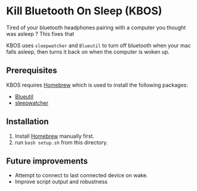 # Kill Bluetooth On Sleep (KBOS)
Tired of your bluetooth headphones pairing with a computer you thought was asleep ? This fixes that

KBOS uses `sleepwatcher` and `Blueutil` to turn off bluetooth when your mac falls asleep, then turns it back on when the computer is woken up. 

## Prerequisites
KBOS requires [Homebrew](https://brew.sh/) which is used to install the following packages:
 * [Blueutil](https://formulae.brew.sh/formula/blueutil#default)
 * [sleepwatcher](https://formulae.brew.sh/formula/sleepwatcher#default)

## Installation
 1. Install [Homebrew](https://brew.sh/) manually first. 
 2. run `bash setup.sh` from this directory.


## Future improvements
- Attempt to connect to last connected device on wake. 
- Improve script output and robustness